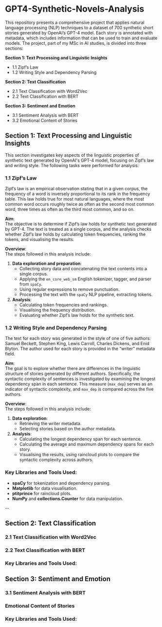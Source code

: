 # GPT4-Synthetic-Novels-Analysis
This repository presents a comprehensive project that applies natural language processing (NLP) techniques to a dataset of 700 synthetic short stories generated by OpenAI’s GPT-4 model. Each story is annotated with metadata, which includes information that can be used to train and evaluate models. The project, part of my MSc in AI studies, is divided into three sections:

**Section 1: Text Processing and Linguistic Insights**
- 1.1 Zipf’s Law
- 1.2 Writing Style and Dependency Parsing

**Section 2: Text Classification**
- 2.1 Text Classification with Word2Vec
- 2.2 Text Classification with BERT

**Section 3: Sentiment and Emotion**
- 3.1 Sentiment Analysis with BERT
- 3.2 Emotional Content of Stories

## Section 1: Text Processing and Linguistic Insights

This section investigates key aspects of the linguistic properties of synthetic text generated by OpenAI's GPT-4 model, focusing on Zipf’s law and writing style. 
The following tasks were performed for analysis:

### 1.1 Zipf’s Law
Zipf’s law is an empirical observation stating that in a given corpus, the frequency of a word is inversely proportional to its rank in the frequency table. 
This law holds true for most natural languages, where the most common word occurs roughly twice as often as the second most common word, three times as often as the third most common, and so on.

**Aim**:  
The objective is to determine if Zipf’s law holds for synthetic text generated by GPT-4. The text is treated as a single corpus, and the analysis checks whether Zipf’s law holds by calculating token frequencies, ranking the tokens, and visualising the results.

**Overview**:  
The steps followed in this analysis include:
1. **Data exploration and preparation**:
   - Collecting story data and concatenating the text contents into a single corpus.
   - Applying the `en_core_web_sm` English tokenizer, tagger, and parser from `spaCy`.
   - Using regular expressions to remove punctuation.
   - Processing the text with the `spaCy` NLP pipeline, extracting tokens.
2. **Analysis**:
   - Calculating token frequencies and rankings.
   - Visualising the frequency distribution.
   - Evaluating whether Zipf’s law holds for the synthetic text.

### 1.2 Writing Style and Dependency Parsing
The text for each story was generated in the style of one of five authors: Samuel Beckett, Stephen King, Lewis Carroll, Charles Dickens, and Enid Blyton. 
The author used for each story is provided in the “writer” metadata field.

**Aim**:  
The goal is to explore whether there are differences in the linguistic structure of stories generated by different authors. Specifically, the syntactic complexity of sentences is investigated by examining the longest dependency span in each sentence. This measure (`max_dep`) serves as an indicator of syntactic complexity, and `max_dep` is compared across the five authors.

**Overview**:  
The steps followed in this analysis include:
1. **Data exploration**:
   - Retrieving the writer metadata.
   - Selecting stories based on the author metadata.
2. **Analysis**:
   - Calculating the longest dependency span for each sentence.
   - Calculating the average and maximum dependency spans for each story.
   - Visualising the results, using raincloud plots to compare the syntactic complexity across authors.

### Key Libraries and Tools Used:
- **spaCy** for tokenization and dependency parsing.
- **Matplotlib** for data visualisation.
- **ptitprince** for raincloud plots.
- **NumPy** and **collections.Counter** for data manipulation.

--

## Section 2: Text Classification

### 2.1 Text Classification with Word2Vec

### 2.2 Text Classification with BERT

### Key Libraries and Tools Used:

## Section 3: Sentiment and Emotion

### 3.1 Sentiment Analysis with BERT

### Emotional Content of Stories

### Key Libraries and Tools Used:
